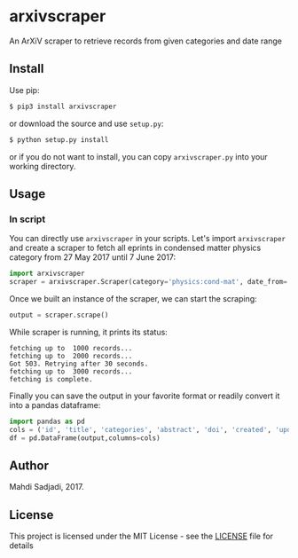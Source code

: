 # arxivscraper
An ArXiV scraper to retrieve records from given categories and date range

## Install

Use pip:

```bash
$ pip3 install arxivscraper
```

or download the source and use `setup.py`:

```bash
$ python setup.py install
```

or if you do not want to install, you can copy `arxivscraper.py` into your working
directory.

## Usage

### In script

You can directly use `arxivscraper` in your scripts. Let's import `arxivscraper`
and create a scraper to fetch all eprints in condensed matter physics category
from 27 May 2017 until 7 June 2017:

```python
import arxivscraper
scraper = arxivscraper.Scraper(category='physics:cond-mat', date_from='2017-05-27',date_until='2017-06-07',t=30)
```
Once we built an instance of the scraper, we can start the scraping:

```python
output = scraper.scrape()
```
While scraper is running, it prints its status:

```
fetching up to  1000 records...
fetching up to  2000 records...
Got 503. Retrying after 30 seconds.
fetching up to  3000 records...
fetching is complete.
```

Finally you can save the output in your favorite format or readily convert it into a pandas dataframe:
```python
import pandas as pd
cols = ('id', 'title', 'categories', 'abstract', 'doi', 'created', 'updated', 'authors')
df = pd.DataFrame(output,columns=cols)
```

## Author
Mahdi Sadjadi, 2017.

## License
This project is licensed under the MIT License - see the [LICENSE](LICENSE) file for details
